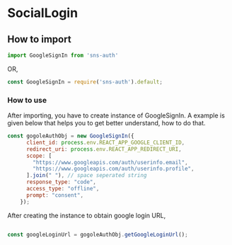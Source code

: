 # SocialLogin
## How to import
```javascript
import GoogleSignIn from 'sns-auth'
```
OR,
```javascript
const GoogleSignIn = require('sns-auth').default;
```
### How to use
After importing, you have to create instance of GoogleSignIn. A example is given below that helps you to get better understand, how to do that.
```javascript
const gogoleAuthObj = new GoogleSignIn({
      client_id: process.env.REACT_APP_GOOGLE_CLIENT_ID,
      redirect_uri: process.env.REACT_APP_REDIRECT_URI,
      scope: [
        "https://www.googleapis.com/auth/userinfo.email",
        "https://www.googleapis.com/auth/userinfo.profile",
      ].join(" "), // space seperated string
      response_type: "code",
      access_type: "offline",
      prompt: "consent",
    });
```
After creating the instance to obtain google login URL,
```javascript

const googleLoginUrl = gogoleAuthObj.getGoogleLoginUrl();
```